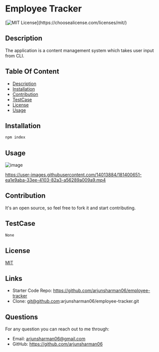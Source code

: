 # Employee Tracker


[![MIT License](https://img.shields.io/apm/l/atomic-design-ui.svg?)](https://choosealicense.com/licenses/mit/)

## Description
The application is a content management system which takes user input from CLI.

## Table Of Content
 * [Description](#description)
 * [Installation](#installation)
 * [Contribution](#contribution)
 * [TestCase](#testcase)
 * [License](#license)
 * [Usage](#usage)

    
## Installation
```bash
npm index 
 ```

## Usage
 
![image](https://user-images.githubusercontent.com/14013884/181400589-97143c53-5adf-46db-a7a3-ac10ebb6d86e.png)



https://user-images.githubusercontent.com/14013884/181400651-ea1e9aba-33ee-4103-82a3-a56289a009a9.mp4




## Contribution
It's an open source, so feel free to fork it and start contributing.


## TestCase
```bash
None 
 ```

## License
[MIT](https://choosealicense.com/licenses/mit/)

## Links
 - Starter Code Repo: https://github.com/arjunsharman06/employee-tracker
 - Clone: git@github.com:arjunsharman06/employee-tracker.git

## Questions
For any question you can reach out to me through:
 * Email: arjunsharman06@gmail.com
 * GitHub: https://github.com/arjunsharman06
